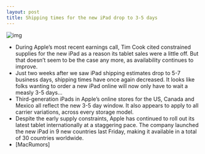```yaml
---
layout: post
title: Shipping times for the new iPad drop to 3-5 days
---
```

![img](http://media.idownloadblog.com/wp-content/uploads/2012/05/ipad-screenshot.png)
* During Apple’s most recent earnings call, Tim Cook cited constrained supplies for the new iPad as a reason its tablet sales were a little off. But that doesn’t seem to be the case any more, as availability continues to improve.
* Just two weeks after we saw iPad shipping estimates drop to 5-7 business days, shipping times have once again decreased. It looks like folks wanting to order a new iPad online will now only have to wait a measly 3-5 days…
* Third-generation iPads in Apple’s online stores for the US, Canada and Mexico all reflect the new 3-5 day window. It also appears to apply to all carrier variations, across every storage model.
* Despite the early supply constraints, Apple has continued to roll out its latest tablet internationally at a staggering pace. The company launched the new iPad in 9 new countries last Friday, making it available in a total of 30 countries worldwide.
* [MacRumors]

